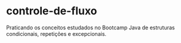 # controle-de-fluxo
Praticando os conceitos estudados no Bootcamp Java de estruturas condicionais, repetições e excepcionais.
